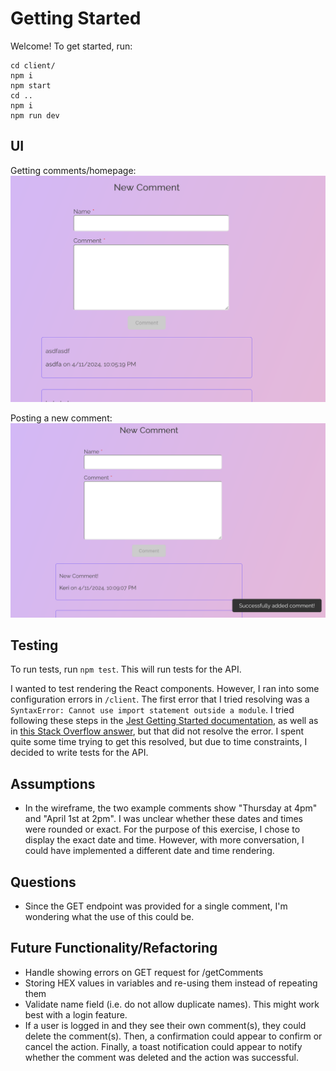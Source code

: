 # Getting Started

Welcome! To get started, run:

```
cd client/
npm i
npm start
cd ..
npm i
npm run dev
```

## UI

Getting comments/homepage:
![comments](comments.png)

Posting a new comment:
![newComment](newComment.png)

## Testing

To run tests, run `npm test`. This will run tests for the API.

I wanted to test rendering the React components. However, I ran into some configuration errors in `/client`. The first error that I tried resolving was a `SyntaxError: Cannot use import statement outside a module`. I tried following these steps in the [Jest Getting Started documentation](https://jestjs.io/docs/getting-started), as well as in [this Stack Overflow answer](https://stackoverflow.com/questions/58613492/how-to-resolve-cannot-use-import-statement-outside-a-module-from-jest-when-run), but that did not resolve the error. I spent quite some time trying to get this resolved, but due to time constraints, I decided to write tests for the API.

## Assumptions

- In the wireframe, the two example comments show "Thursday at 4pm" and "April 1st at 2pm". I was unclear whether these dates and times were rounded or exact. For the purpose of this exercise, I chose to display the exact date and time. However, with more conversation, I could have implemented a different date and time rendering.

## Questions

- Since the GET endpoint was provided for a single comment, I'm wondering what the use of this could be.

## Future Functionality/Refactoring

- Handle showing errors on GET request for /getComments
- Storing HEX values in variables and re-using them instead of repeating them
- Validate name field (i.e. do not allow duplicate names). This might work best with a login feature.
- If a user is logged in and they see their own comment(s), they could delete the comment(s). Then, a confirmation could appear to confirm or cancel the action. Finally, a toast notification could appear to notify whether the comment was deleted and the action was successful.
